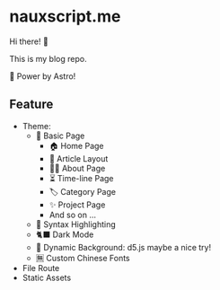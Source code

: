 # nauxscript.me

Hi there! 👋

This is my blog repo.

💪 Power by Astro!

## Feature

- Theme:
  - 📃 Basic Page
    - 🏠 Home Page
    - 📝 Article Layout
    - 👨‍💻 About Page
    - ⏳ Time-line Page
    - 🏷️ Category Page
    - ✨ Project Page
    - And so on ...
  - 🌟 Syntax Highlighting
  - 🐈‍⬛ Dark Mode
  - 🎨 Dynamic Background: d5.js maybe a nice try!
  - 🈚 Custom Chinese Fonts
- File Route
- Static Assets
